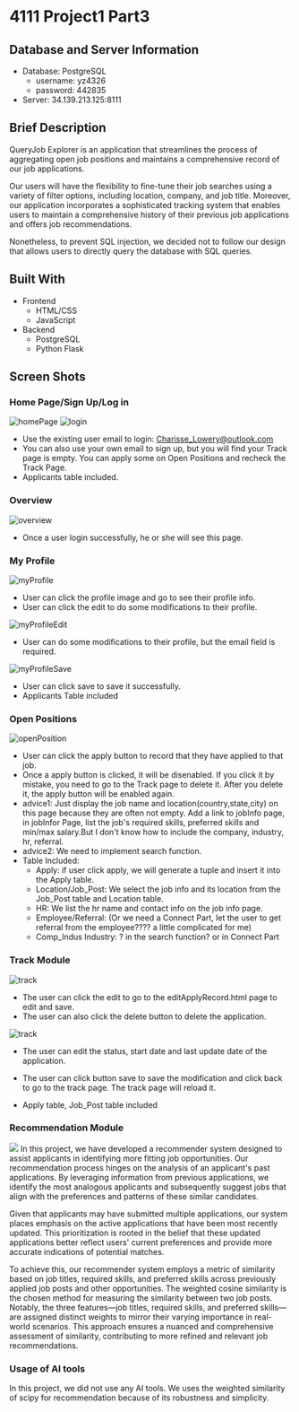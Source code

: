 # 4111 Project1 Part3
## Database and Server Information
- Database: PostgreSQL
  - username: yz4326
  - password: 442835
- Server: 34.139.213.125:8111

## Brief Description
QueryJob Explorer is an application that streamlines the process of aggregating open job positions and maintains a comprehensive record of our job applications.

Our users will have the flexibility to fine-tune their job searches using a variety of filter options, including location, company, and job title. Moreover, our application incorporates a sophisticated tracking system that enables users to maintain a comprehensive
history of their previous job applications and offers job recommendations. 

Nonetheless, to prevent SQL injection, we decided not to follow our design that allows users to directly query the database with SQL queries.
## Built With
+ Frontend
  - HTML/CSS
  - JavaScript
+ Backend
  - PostgreSQL
  - Python Flask
## Screen Shots

### Home Page/Sign Up/Log in
![homePage](static/homepage.png)
![login](static/loginPage.png)
* Use the existing user email to login: 
Charisse_Lowery@outlook.com
* You can also use your own email to sign up, but you will find your Track page is empty. You can apply some on Open Positions and recheck the Track Page.
* Applicants table included.

### Overview
![overview](static/overviewPage.png)
* Once a user login successfully, he or she will see this page.

### My Profile
![myProfile](static/myProfile.png)
* User can click the profile image and go to see their profile info. 
* User can click the edit to do some modifications to their profile.

![myProfileEdit](static/myProfileEdit.png)
* User can do some modifications to their profile, but the email field is required.

![myProfileSave](static/savemyProfilePage.png)
* User can click save to save it successfully.
* Applicants Table included

### Open Positions

![openPosition](static/openPositionPage.png)
* User can click the apply button to record that they have applied to that job.
* Once a apply button is clicked, it will be disenabled. If you click it by mistake, you need to go to the Track page to delete it. After you delete it, the apply button will be enabled again.
* advice1: Just display the job name and location(country,state,city) on this page because they are often not empty. Add a link to jobInfo page, in jobInfor Page, list the job's required skills, preferred skills and min/max salary.But I don't know how to include the company, industry, hr, referral.
* advice2: We need to implement search function.
* Table Included: 
  - Apply: if user click apply, we will generate a tuple and insert it into the Apply table.
  - Location/Job_Post: We select the job info and its location from the Job_Post table and Location table.
  - HR: We list the hr name and contact info on the job info page.
  - Employee/Referral: (Or we need a Connect Part, let the user to get referral from the employee???? a little complicated for me)
  - Comp_Indus Industry: ? in the search function? or in Connect Part

### Track Module

![track](static/trackPage.png)
* The user can click the edit to go to the editApplyRecord.html page to edit and save. 
* The user can also click the delete button to delete the application.

![track](static/trackEdit.png)
* The user can edit the status, start date and last update date of the application.
* The user can click button save to save the modification and click back to go to the track page. The track page will reload it.

* Apply table, Job_Post table included

### Recommendation Module
![](static/recommendation.jpg)
In this project, we have developed a recommender system designed to assist applicants in identifying more fitting job opportunities. Our recommendation process hinges on the analysis of an applicant's past applications. By leveraging information from previous applications, we identify the most analogous applicants and subsequently suggest jobs that align with the preferences and patterns of these similar candidates.

Given that applicants may have submitted multiple applications, our system places emphasis on the active applications that have been most recently updated. This prioritization is rooted in the belief that these updated applications better reflect users' current preferences and provide more accurate indications of potential matches.

To achieve this, our recommender system employs a metric of similarity based on job titles, required skills, and preferred skills across previously applied job posts and other opportunities. The weighted cosine similarity is the chosen method for measuring the similarity between two job posts. Notably, the three features—job titles, required skills, and preferred skills—are assigned distinct weights to mirror their varying importance in real-world scenarios. This approach ensures a nuanced and comprehensive assessment of similarity, contributing to more refined and relevant job recommendations.

### Usage of AI tools

In this project, we did not use any AI tools. We uses the weighted similarity of scipy for recommendation because of its robustness and simplicity.



